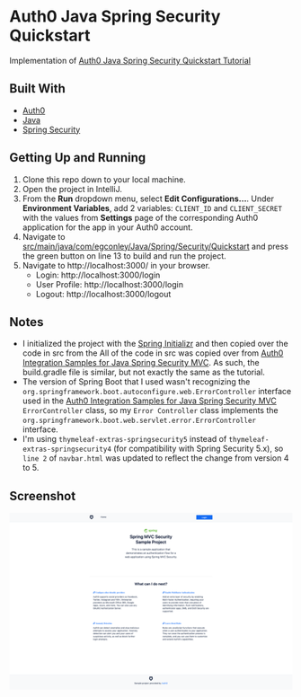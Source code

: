 # Auth0 Java Spring Security Quickstart
Implementation of [Auth0 Java Spring Security Quickstart Tutorial](https://auth0.com/docs/quickstart/webapp/java-spring-security-mvc)

## Built With
- [Auth0](https://auth0.com/)
- [Java](https://www.java.com/en/)
- [Spring Security](https://www.java.com/en/)

## Getting Up and Running
1. Clone this repo down to your local machine.
2. Open the project in IntelliJ.
3. From the **Run** dropdown menu, select **Edit Configurations...**.  Under **Environment Variables**, add 2 variables: `CLIENT_ID` and `CLIENT_SECRET` with the values from **Settings** page of the corresponding Auth0 application for the app in your Auth0 account.
4. Navigate to [src/main/java/com/egconley/Java/Spring/Security/Quickstart](./src/main/java/com/egconley/Java/Spring/Security/Quickstart/JavaSpringSecurityQuickstartApplication.java) and press the green button on line 13 to build and run the project.
5. Navigate to http://localhost:3000/ in your browser.
    - Login: http://localhost:3000/login
    - User Profile: http://localhost:3000/login
    - Logout: http://localhost:3000/logout

## Notes
- I initialized the project with the [Spring Initializr](https://start.spring.io/) and then copied over the code in src from the  All of the code in src was copied over from [Auth0 Integration Samples for Java Spring Security MVC](https://github.com/auth0-samples/auth0-spring-security-mvc-sample).  As such, the build.gradle file is similar, but not exactly the same as the tutorial.
- The version of Spring Boot that I used wasn't recognizing the `org.springframework.boot.autoconfigure.web.ErrorController` interface used in the [Auth0 Integration Samples for Java Spring Security MVC](https://github.com/auth0-samples/auth0-spring-security-mvc-sample) `ErrorController` class, so my `Error Controller` class implements the `org.springframework.boot.web.servlet.error.ErrorController` interface.
- I'm using `thymeleaf-extras-springsecurity5` instead of `thymeleaf-extras-springsecurity4` (for compatibility with Spring Security 5.x), so `line 2` of `navbar.html` was updated to reflect the change from version 4 to 5.

## Screenshot
![](index.png)
